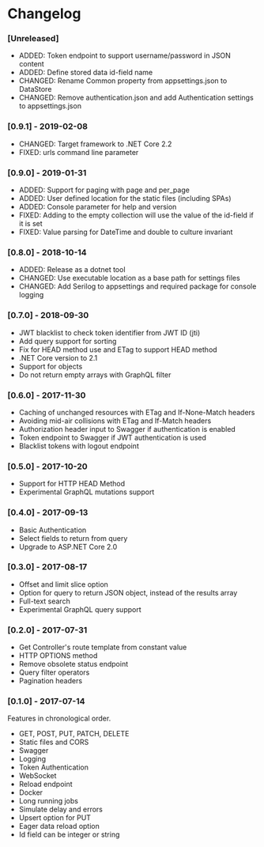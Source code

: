 # Changelog

### [Unreleased]
* ADDED: Token endpoint to support username/password in JSON content
* ADDED: Define stored data id-field name
* CHANGED: Rename Common property from appsettings.json to DataStore
* CHANGED: Remove authentication.json and add Authentication settings to appsettings.json

### [0.9.1] - 2019-02-08
* CHANGED: Target framework to .NET Core 2.2
* FIXED: urls command line parameter

### [0.9.0] - 2019-01-31
* ADDED: Support for paging with page and per_page
* ADDED: User defined location for the static files (including SPAs)
* ADDED: Console parameter for help and version
* FIXED: Adding to the empty collection will use the value of the id-field if it is set
* FIXED: Value parsing for DateTime and double to culture invariant
 
### [0.8.0] - 2018-10-14
* ADDED: Release as a dotnet tool
* CHANGED: Use executable location as a base path for settings files
* CHANGED: Add Serilog to appsettings and required package for console logging

### [0.7.0] - 2018-09-30
* JWT blacklist to check token identifier from JWT ID (jti)
* Add query support for sorting
* Fix for HEAD method use and ETag to support HEAD method
* .NET Core version to 2.1
* Support for objects
* Do not return empty arrays with GraphQL filter

### [0.6.0] - 2017-11-30
* Caching of unchanged resources with ETag and If-None-Match headers
* Avoiding mid-air collisions with ETag and If-Match headers
* Authorization header input to Swagger if authentication is enabled
* Token endpoint to Swagger if JWT authentication is used
* Blacklist tokens with logout endpoint

### [0.5.0] - 2017-10-20
* Support for HTTP HEAD Method
* Experimental GraphQL mutations support
 
### [0.4.0] - 2017-09-13
* Basic Authentication
* Select fields to return from query
* Upgrade to ASP.NET Core 2.0

### [0.3.0] - 2017-08-17
* Offset and limit slice option
* Option for query to return JSON object, instead of the results array
* Full-text search
* Experimental GraphQL query support

### [0.2.0] - 2017-07-31
* Get Controller's route template from constant value
* HTTP OPTIONS method
* Remove obsolete status endpoint
* Query filter operators
* Pagination headers

### [0.1.0] - 2017-07-14
Features in chronological order.
* GET, POST, PUT, PATCH, DELETE
* Static files and CORS
* Swagger
* Logging
* Token Authentication
* WebSocket
* Reload endpoint
* Docker
* Long running jobs
* Simulate delay and errors
* Upsert option for PUT
* Eager data reload option
* Id field can be integer or string
